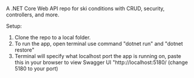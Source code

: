 A .NET Core Web API repo for ski conditions with CRUD, security, controllers, and more. 

Setup: 
1. Clone the repo to a local folder. 
2. To run the app, open terminal use command "dotnet run" and "dotnet restore"
3. Terminal will specify what localhost port the app is running on, paste this in your browser to view Swagger UI "http://localhost:5180/ (change 5180 to your port)

